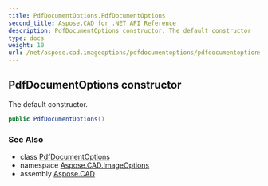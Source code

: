 ```yaml
---
title: PdfDocumentOptions.PdfDocumentOptions
second_title: Aspose.CAD for .NET API Reference
description: PdfDocumentOptions constructor. The default constructor
type: docs
weight: 10
url: /net/aspose.cad.imageoptions/pdfdocumentoptions/pdfdocumentoptions/
---
```

## PdfDocumentOptions constructor

The default constructor.

```csharp
public PdfDocumentOptions()
```

### See Also

* class [PdfDocumentOptions](../)
* namespace [Aspose.CAD.ImageOptions](../../../aspose.cad.imageoptions/)
* assembly [Aspose.CAD](../../../)


